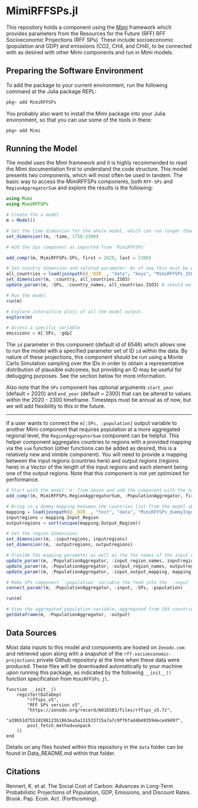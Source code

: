 # MimiRFFSPs.jl 

This repository holds a component using the [Mimi](https://www.mimiframework.org) framework which provides parameters from the Resources for the Future (RFF) RFF Socioeconomic Projections (RFF SPs). These include socioeconomic (population and GDP) and emissions (CO2, CH4, and CH4), to be connected with as desired with other Mimi components and run in Mimi models.

## Preparing the Software Environment

To add the package to your current environment, run the following command at the Julia package REPL:
```julia
pkg> add MimiRFFSPs
```
You probably also want to install the Mimi package into your Julia environment, so that you can use some of the tools in there:
```
pkg> add Mimi
```

## Running the Model

The model uses the Mimi framework and it is highly recommended to read the Mimi documentation first to understand the code structure. This model presents two components, which will most often be used in tandem. The basic way to access the MimiRFFSPs components, both `RFF-SPs` and `RegionAggregatorSum` and explore the results is the following:

```julia
using Mimi 
using MimiRFFSPs

# Create the a model
m = Model()

# Set the time dimension for the whole model, which can run longer than an individual component if desired
set_dimension!(m, :time, 1750:2300)

# Add the Sps component as imported from `MimiRFFSPs`

add_comp!(m, MimiRFFSPs.SPs, first = 2020, last = 2300)

# Set country dimension and related parameter: As of now this must be exactly the 184 countries in the following file, but we will add flexibility for this in the future.
all_countries = load(joinpath(@__DIR__, "data", "keys", "MimiRFFSPs_ISO3.csv")) |> DataFrame
set_dimension!(m, :country, all_countries.ISO3)
update_param!(m, :SPs, :country_names, all_countries.ISO3) # should match the dimension

# Run the model
run(m)

# Explore interactive plots of all the model output.
explore(m)

# Access a specific variable
emissions = m[:SPs, :gdp]
```
The `id` parameter in this component (default id of 6546) which allows one to run the model with a specified parameter set of ID `id` within the data.  By nature of these projections, this component should be run using a Monte Carlo Simulation sampling over the IDs in order to obtain a representative distribution of plausible outcomes, but providing an ID may be useful for debugging purposes. See the section below for more information.

Also note that the `SPs` component has optional arguments `start_year` (default = 2020) and `end_year` (default = 2300) that can be altered to values within the 2020 - 2300 timeframe.  Timesteps must be annual as of now, but we will add flexibility to this in the future.

---

If a user wants to connect the `m[:SPs, :population]` output variable to another Mimi component that requires population at a more aggregated regional level, the `RegionAggregatorSum` component can be helpful. This helper component aggregates countries to regions with a provided mapping via the `sum` function (other functions can be added as desired, this is a relatively new and nimble component). You will need to provide a mapping between the input regions (countries here) and output regions (regions here) in a Vector of the length of the input regions and each element being one of the output regions. Note that this component is not yet optimized for performance.

```julia
# Start with the model `m` from above and add the component with the name `:PopulationAggregator`
add_comp!(m, MimiRFFSPs.RegionAggregatorSum, :PopulationAggregator, first = 2020, last = 2300)

# Bring in a dummy mapping between the countries list from the model above and our current one. Note that this DataFrame has two columns, `InputRegion` and `OutputRegion`, where `InputRegion` is identical to `all_countries.ISO3` above but we will reset here for clarity.
mapping = load(joinpath(@__DIR__, "test", "data", "MimiRFFSPs_dummyInputOutput.csv")) |> DataFrame
inputregions = mapping.Input_Region
outputregions = sort(unique(mapping.Output_Region))

# Set the region dimensions
set_dimension!(m, :inputregions, inputregions)
set_dimension!(m, :outputregions, outputregions)

# Provide the mapping parameter as well as the the names of the input regions and output regions, which should just take copies of what you provided to `set_dimension!` above
update_param!(m, :PopulationAggregator, :input_region_names, inputregions)
update_param!(m, :PopulationAggregator, :output_region_names, outputregions)
update_param!(m, :PopulationAggregator, :input_output_mapping, mapping.Output_Region) # Vector with length of input regions, each element matching an output region in the output_region_names parameter (and outputregions dimension)

# Make SPs component `:population` variable the feed into the `:input` variable of the `PopulationAggregator` component
connect_param!(m, :PopulationAggregator, :input, :SPs, :population)

run(m)

# View the aggregated population variable, aggregated from 184 countries to 11 regions
getdataframe(m, :PopulationAggregator, :output)

```

## Data Sources

Most data inputs to this model and components are hosted on `Zenodo.com` and retrieved upon  along with a snapshot of the `rff-socioeconomic-projections` private Github repository at the time when these data were produced. These files will be downloaded automatically to your machine upon running this package, as indicated by the following `__init__()` function specification from `MimiRFFSPs.jl`.

```
function __init__()
    register(DataDep(
        "rffsps_v5",
        "RFF SPs version v5",
        "https://zenodo.org/record/6016583/files/rffsps_v5.7z",
        "a39b51d7552d198123b1863ea5a131533715a7a7c9ff6fad4b493594ece49497",
        post_fetch_method=unpack
    ))
end
```

Details on any files hosted within this repository in the `data` folder can be found in Data_README.md within that folder.

## Citations

Rennert, K. et al. The Social Cost of Carbon: Advances in Long-Term Probabilistic Projections of Population, GDP, Emissions, and Discount Rates. Brook. Pap. Econ. Act. (Forthcoming).

